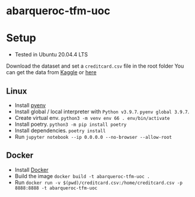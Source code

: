 # abarqueroc-tfm-uoc

# Setup
* Tested in Ubuntu 20.04.4 LTS

Download the dataset and set a `creditcard.csv` file in the root folder
You can get the data from [Kaggle](https://www.kaggle.com/datasets/mlg-ulb/creditcardfraud) or [here](https://drive.google.com/file/d/1TmAYpjQOCDJ5_rluO737rQSWoUD1qkj5/view?usp=sharing)

## Linux 

* Install [pyenv](https://github.com/pyenv/pyenv)
* Install global / local interpreter with `Python v3.9.7`. `pyenv global 3.9.7`.
* Create virtual env. `python3 -m venv env 66 . env/bin/activate`
* Install poetry. `python3 -m pip install poetry`
* Install dependencies. `poetry install`
* Run `jupyter notebook --ip 0.0.0.0 --no-browser --allow-root`

## Docker
* Install [Docker](https://docs.docker.com/engine/install/ubuntu/)
* Build the image `docker build -t abarqueroc-tfm-uoc .`
* Run `docker run -v $(pwd)/creditcard.csv:/home/creditcard.csv -p 8888:8888 -t abarqueroc-tfm-uoc`
